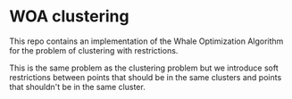 # WOA clustering

This repo contains an implementation of the Whale Optimization Algorithm for the problem
of clustering with restrictions.

This is the same problem as the clustering problem but we introduce soft restrictions between
points that should be in the same clusters and points that shouldn't be in the same cluster.